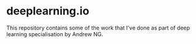 # deeplearning.io
This repository contains some of the work that I've done as part of deep learning specialisation by Andrew NG.
